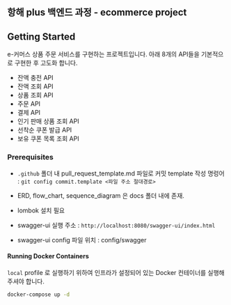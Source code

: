 ## 항해 plus 백엔드 과정 - ecommerce project

## Getting Started

e-커머스 상품 주문 서비스를 구현하는 프로젝트입니다. 아래 8개의 API들을 기본적으로 구현한 후 고도화 합니다.
- 잔액 충전 API
- 잔액 조회 API
- 상품 조회 API
- 주문 API 
- 결제 API
- 인기 판매 상품 조회 API
- 선착순 쿠폰 발급 API
- 보유 쿠폰 목록 조회 API


### Prerequisites

- `.github` 폴더 내 pull_request_template.md 파일로 커밋 template 작성  명렁어 : `git config commit.template <파일 주소 절대경로>`

- ERD, flow_chart, sequence_diagram 은 docs 폴더 내에 존재.

- lombok 설치 필요

- swagger-ui 실행 주소 :
  `http://localhost:8080/swagger-ui/index.html`
- swagger-ui config 파일 위치 : config/swagger


#### Running Docker Containers

`local` profile 로 실행하기 위하여 인프라가 설정되어 있는 Docker 컨테이너를 실행해주셔야 합니다.

```bash
docker-compose up -d
```
